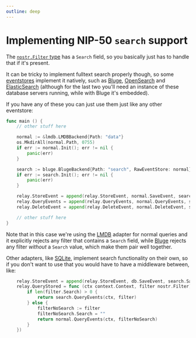 ```yaml
---
outline: deep
---
```


# Implementing NIP-50 `search` support

The [`nostr.Filter` type](https://pkg.go.dev/fiatjaf.com/nostr#Filter) has a `Search` field, so you basically just has to handle that if it's present.

It can be tricky to implement fulltext search properly though, so some [eventstores](../core/eventstore) implement it natively, such as [Bluge](https://pkg.go.dev/fiatjaf.com/nostr/eventstore/bluge), [OpenSearch](https://pkg.go.dev/fiatjaf.com/nostr/eventstore/opensearch) and [ElasticSearch](https://pkg.go.dev/fiatjaf.com/nostr/eventstore/elasticsearch) (although for the last two you'll need an instance of these database servers running, while with Bluge it's embedded).

If you have any of these you can just use them just like any other eventstore:

```go
func main () {
    // other stuff here

	normal := &lmdb.LMDBBackend{Path: "data"}
	os.MkdirAll(normal.Path, 0755)
	if err := normal.Init(); err != nil {
		panic(err)
	}

	search := bluge.BlugeBackend{Path: "search", RawEventStore: normal}
	if err := search.Init(); err != nil {
		panic(err)
	}

	relay.StoreEvent = append(relay.StoreEvent, normal.SaveEvent, search.SaveEvent)
	relay.QueryEvents = append(relay.QueryEvents, normal.QueryEvents, search.QueryEvents)
	relay.DeleteEvent = append(relay.DeleteEvent, normal.DeleteEvent, search.DeleteEvent)

    // other stuff here
}
```

Note that in this case we're using the [LMDB](https://pkg.go.dev/fiatjaf.com/nostr/eventstore/lmdb) adapter for normal queries and it explicitly rejects any filter that contains a `Search` field, while [Bluge](https://pkg.go.dev/fiatjaf.com/nostr/eventstore/bluge) rejects any filter _without_ a `Search` value, which make them pair well together.

Other adapters, like [SQLite](https://pkg.go.dev/fiatjaf.com/nostr/eventstore/sqlite3), implement search functionality on their own, so if you don't want to use that you would have to have a middleware between, like:

```go
	relay.StoreEvent = append(relay.StoreEvent, db.SaveEvent, search.SaveEvent)
	relay.QueryStored = func (ctx context.Context, filter nostr.Filter) iter.Seq[nostr.Event] {
        if len(filter.Search) > 0 {
			return search.QueryEvents(ctx, filter)
        } else {
			filterNoSearch := filter
            filterNoSearch.Search = ""
			return normal.QueryEvents(ctx, filterNoSearch)
		}
	})
```
